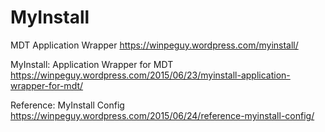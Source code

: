 # MyInstall
MDT Application Wrapper
https://winpeguy.wordpress.com/myinstall/

MyInstall: Application Wrapper for MDT
https://winpeguy.wordpress.com/2015/06/23/myinstall-application-wrapper-for-mdt/

Reference: MyInstall Config
https://winpeguy.wordpress.com/2015/06/24/reference-myinstall-config/